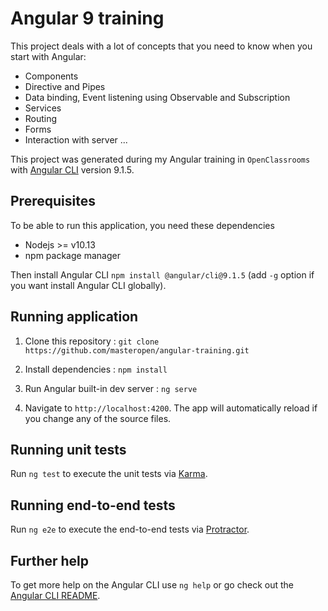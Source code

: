 # Angular 9 training

This project deals with a lot of concepts that you need to know when you start with Angular:
- Components
- Directive and Pipes
- Data binding, Event listening using Observable and Subscription
- Services
- Routing
- Forms
- Interaction with server ...

This project was generated during my Angular training in `OpenClassrooms` with [Angular CLI](https://github.com/angular/angular-cli) version 9.1.5.

## Prerequisites

To be able to run this application, you need these dependencies

- Nodejs >= v10.13
- npm package manager

Then install Angular CLI `npm install @angular/cli@9.1.5` (add `-g` option if you want install Angular CLI globally).

## Running application

1. Clone this repository : `git clone https://github.com/masteropen/angular-training.git`

2. Install dependencies : `npm install`

2. Run Angular built-in dev server : `ng serve`

3. Navigate to `http://localhost:4200`. The app will automatically reload if you change any of the source files.

## Running unit tests

Run `ng test` to execute the unit tests via [Karma](https://karma-runner.github.io).

## Running end-to-end tests

Run `ng e2e` to execute the end-to-end tests via [Protractor](http://www.protractortest.org/).

## Further help

To get more help on the Angular CLI use `ng help` or go check out the [Angular CLI README](https://github.com/angular/angular-cli/blob/master/README.md).

